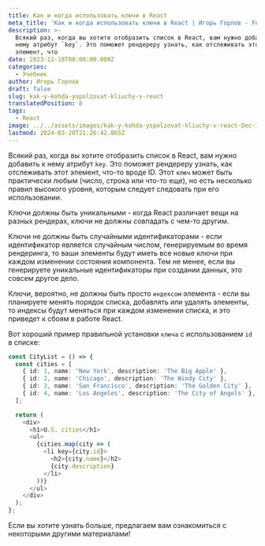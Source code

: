 ```yaml
---
title: Как и когда использовать ключи в React
meta_title: 'Как и когда использовать ключи в React | Игорь Горлов - Fullstack Developer '
description: >-
  Всякий раз, когда вы хотите отобразить список в React, вам нужно добавить к
  нему атрибут `key`. Это поможет рендереру узнать, как отслеживать этот
  элемент, что
date: 2023-12-18T00:00:00.000Z
categories:
  - Учебник
author: Игорь Горлов
draft: false
slug: kak-y-kohda-yspolzovat-kliuchy-v-react
translatedPosition: 8
tags:
  - React
image: ../../assets/images/kak-y-kohda-yspolzovat-kliuchy-v-react-Dec-18-2023.avif
lastmod: 2024-03-20T21:26:42.865Z
---
```


Всякий раз, когда вы хотите отобразить список в React, вам нужно добавить к нему атрибут `key`. Это поможет рендереру узнать, как отслеживать этот элемент, что-то вроде ID. Этот `ключ` может быть практически любым (число, строка или что-то еще), но есть несколько правил высокого уровня, которым следует следовать при его использовании.

Ключи должны быть уникальными - когда React различает вещи на разных рендерах, ключи не должны совпадать с чем-то другим.

Ключи не должны быть случайными идентификаторами - если идентификатор является случайным числом, генерируемым во время рендеринга, то ваши элементы будут иметь все новые ключи при каждом изменении состояния компонента. Тем не менее, если вы генерируете уникальные идентификаторы при создании данных, это совсем другое дело.

Ключи, вероятно, не должны быть просто `индексом` элемента - если вы планируете менять порядок списка, добавлять или удалять элементы, то индексы будут меняться при каждом изменении списка, и это приведет к сбоям в работе React.

Вот хороший пример правильной установки `ключа` с использованием `id` в списке:

```ts
const CityList = () => {
  const cities = [
    { id: 1, name: 'New York', description: 'The Big Apple' },
    { id: 2, name: 'Chicago', description: 'The Windy City' },
    { id: 3, name: 'San Francisco', description: 'The Golden City' },
    { id: 4, name: 'Los Angeles', description: 'The City of Angels' },
  ];

  return (
    <div>
      <h1>U.S. cities</h1>
      <ul>
        {cities.map(city => (
          <li key={city.id}>
            <h2>{city.name}</h2>
            {city.description}
          </li>
        ))}
      </ul>
    </div>
  );
};
```

Если вы хотите узнать больше, предлагаем вам ознакомиться с некоторыми другими материалами!
